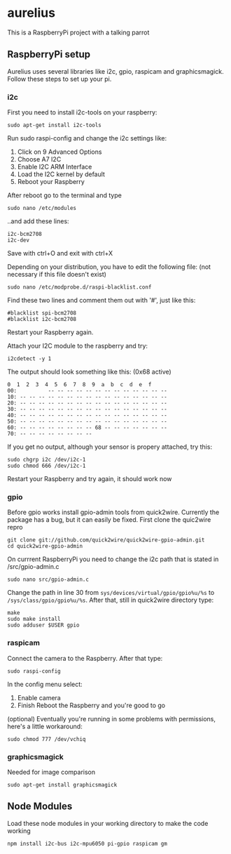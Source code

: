 # aurelius

This is a RaspberryPi project with a talking parrot

## RaspberryPi setup
Aurelius uses several libraries like i2c, gpio, raspicam and graphicsmagick. Follow these steps to set up your pi.

### i2c
First you need to install i2c-tools on your raspberry:
```
sudo apt-get install i2c-tools
```

Run sudo raspi-config and change the i2c settings like:
1. Click on 9 Advanced Options
2. Choose A7 I2C
3. Enable I2C ARM Interface
4. Load the I2C kernel by default
5. Reboot your Raspberry

After reboot go to the terminal and type
```
sudo nano /etc/modules
```

..and add these lines:
```
i2c-bcm2708
i2c-dev
```
Save with ctrl+O and exit with ctrl+X

Depending on your distribution, you have to edit the following file: (not necessary if this file doesn't exist)
```
sudo nano /etc/modprobe.d/raspi-blacklist.conf
```

Find these two lines and comment them out with '#', just like this:
```
#blacklist spi-bcm2708
#blacklist i2c-bcm2708
```
Restart your Raspberry again.

Attach your I2C module to the raspberry and try:
```
i2cdetect -y 1
```
The output should look something like this: (0x68 active)
```
0  1  2  3  4  5  6  7  8  9  a  b  c  d  e  f
00:          -- -- -- -- -- -- -- -- -- -- -- -- --
10: -- -- -- -- -- -- -- -- -- -- -- -- -- -- -- --
20: -- -- -- -- -- -- -- -- -- -- -- -- -- -- -- --
30: -- -- -- -- -- -- -- -- -- -- -- -- -- -- -- --
40: -- -- -- -- -- -- -- -- -- -- -- -- -- -- -- --
50: -- -- -- -- -- -- -- -- -- -- -- -- -- -- -- --
60: -- -- -- -- -- -- -- -- 68 -- -- -- -- -- -- --
70: -- -- -- -- -- -- -- --
```

If you get no output, although your sensor is propery attached, try this:
```
sudo chgrp i2c /dev/i2c-1
sudo chmod 666 /dev/i2c-1
```
Restart your Raspberry and try again, it should work now


### gpio
Before gpio works install gpio-admin tools from quick2wire. Currently the package has a bug, but it can easily be fixed.
First clone the quic2wire repro
```
git clone git://github.com/quick2wire/quick2wire-gpio-admin.git
cd quick2wire-gpio-admin
```
On currrent RaspberryPi you need to change the i2c path that is stated in /src/gpio-admin.c
```
sudo nano src/gpio-admin.c

```
Change the path in line 30 from `sys/devices/virtual/gpio/gpio%u/%s` to `/sys/class/gpio/gpio%u/%s`. After that, still in quick2wire directory type:
```
make
sudo make install
sudo adduser $USER gpio
```

### raspicam
Connect the camera to the Raspberry. After that type:
```
sudo raspi-config
```
In the config menu select:
1. Enable camera
2. Finish
Reboot the Raspberry and you're good to go

(optional) Eventually you're running in some problems with permissions, here's a little workaround:
```
sudo chmod 777 /dev/vchiq
```

### graphicsmagick
Needed for image comparison
```
sudo apt-get install graphicsmagick
```

## Node Modules
Load these node modules in your working directory to make the code working
```
npm install i2c-bus i2c-mpu6050 pi-gpio raspicam gm
```
